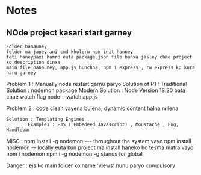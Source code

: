 # Notes 
## NOde project kasari start garney 
    Folder banauney 
    folder ma janey ani cmd kholerw npm init hanney 
    teti haneypaxi hamro euta package.json file banxa jasley chae project ko description dinxa 
    main file banauney, app.js hunchha, npm i express , rw express ko kura haru garney 

Problem 1 : Manually node restart garnu paryo 
Solution of P1 : 
                Traditional Solution : nodemon package 
                Modern Solution : Node Version 18.20 bata chae watch flag 
                    node --watch app.js
                

Problem 2 : code clean vayena bujena, dynamic content halna milena

    Solution : Templating Engines 
            Examples : EJS ( Embedeed Javascript) , Moustache , Pug, Handlebar

MISC : 
    npm install -g nodemon  --- throughout the system vayo 
    npm install nodemon -- locally euta kun project ma install haneko ho tesma matra vayo
    npm i nodemon 
    npm i -g nodemon 
    -g stands for global 

Danger : 
    ejs ko main folder ko name 'views' hunu paryo compulsory


